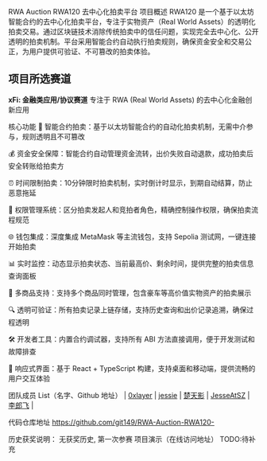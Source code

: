 RWA Auction
RWA120 去中心化拍卖平台
项目概述
RWA120 是一个基于以太坊智能合约的去中心化拍卖平台，专注于实物资产（Real World Assets）的透明化拍卖交易。通过区块链技术消除传统拍卖中的信任问题，实现完全去中心化、公开透明的拍卖机制。平台采用智能合约自动执行拍卖规则，确保资金安全和交易公正，为用户提供可验证、不可篡改的拍卖体验。

## 项目所选赛道
**xFi: 金融类应用/协议赛道**
专注于 RWA (Real World Assets) 的去中心化金融创新应用

核心功能
🔨 智能合约拍卖：基于以太坊智能合约的自动化拍卖机制，无需中介参与，规则透明且不可篡改

💰 资金安全保障：智能合约自动管理资金流转，出价失败自动退款，成功拍卖后安全转账给拍卖方

⏰ 时间限制拍卖：10分钟限时拍卖机制，实时倒计时显示，到期自动结算，防止恶意拖延

🔐 权限管理系统：区分拍卖发起人和竞拍者角色，精确控制操作权限，确保拍卖流程规范

🌐 钱包集成：深度集成 MetaMask 等主流钱包，支持 Sepolia 测试网，一键连接开始拍卖

📊 实时监控：动态显示拍卖状态、当前最高价、剩余时间，提供完整的拍卖信息查询面板

🎯 多商品支持：支持多个商品同时管理，包含豪车等高价值实物资产的拍卖展示

🔍 透明可验证：所有拍卖记录上链存储，支持历史查询和出价记录追溯，确保过程透明

🛠️ 开发者工具：内置合约调试器，支持所有 ABI 方法直接调用，便于开发测试和故障排查

📱 响应式界面：基于 React + TypeScript 构建，支持桌面和移动端，提供流畅的用户交互体验

团队成员 List（名字、Github 地址）
| [0xlayer](https://github.com/git149) | [jessie](https://github.com/XXXJCSAMA) | [楚天影](https://github.com/slucifersz) | [JesseAtSZ](https://github.com/JesseAtSZ) | [李郎飞](https://github.com/diyu45) |

代码仓库地址
https://github.com/git149/RWA-Auction-RWA120-

历史获奖说明：
无获奖历史, 第一次参赛
项目演示（在线访问地址）
TODO:待补充
